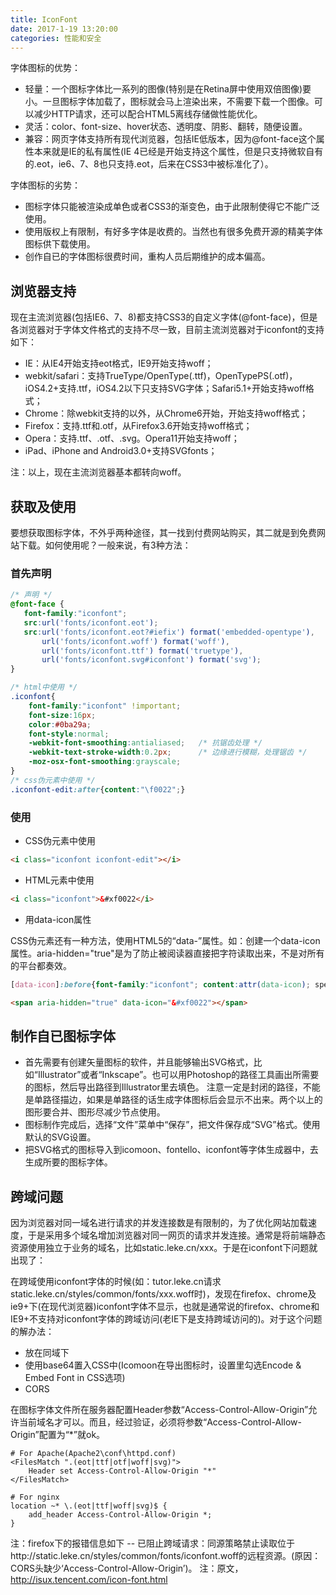 ```yaml
---
title: IconFont
date: 2017-1-19 13:20:00
categories: 性能和安全
---
```



字体图标的优势：

* 轻量：一个图标字体比一系列的图像(特别是在Retina屏中使用双倍图像)要小。一旦图标字体加载了，图标就会马上渲染出来，不需要下载一个图像。可以减少HTTP请求，还可以配合HTML5离线存储做性能优化。
* 灵活：color、font-size、hover状态、透明度、阴影、翻转，随便设置。
* 兼容：网页字体支持所有现代浏览器，包括IE低版本，因为@font-face这个属性本来就是IE的私有属性(IE 4已经是开始支持这个属性，但是只支持微软自有的.eot，ie6、7、8也只支持.eot，后来在CSS3中被标准化了）。

字体图标的劣势：

* 图标字体只能被渲染成单色或者CSS3的渐变色，由于此限制使得它不能广泛使用。
* 使用版权上有限制，有好多字体是收费的。当然也有很多免费开源的精美字体图标供下载使用。
* 创作自已的字体图标很费时间，重构人员后期维护的成本偏高。


## 浏览器支持

现在主流浏览器(包括IE6、7、8)都支持CSS3的自定义字体(@font-face)，但是各浏览器对于字体文件格式的支持不尽一致，目前主流浏览器对于iconfont的支持如下：

* IE：从IE4开始支持eot格式，IE9开始支持woff；
* webkit/safari：支持TrueType/OpenType(.ttf)，OpenTypePS(.otf)，iOS4.2+支持.ttf，iOS4.2以下只支持SVG字体；Safari5.1+开始支持woff格式；
* Chrome：除webkit支持的以外，从Chrome6开始，开始支持woff格式；
* Firefox：支持.ttf和.otf，从Firefox3.6开始支持woff格式；
* Opera：支持.ttf、.otf、.svg。Opera11开始支持woff；
* iPad、iPhone and Android3.0+支持SVGfonts；

注：以上，现在主流浏览器基本都转向woff。


## 获取及使用

要想获取图标字体，不外乎两种途径，其一找到付费网站购买，其二就是到免费网站下载。如何使用呢？一般来说，有3种方法：

### 首先声明

```CSS
/* 声明 */
@font-face {
   font-family:"iconfont";
   src:url('fonts/iconfont.eot');    
   src:url('fonts/iconfont.eot?#iefix') format('embedded-opentype'),   
       url('fonts/iconfont.woff') format('woff'), 
       url('fonts/iconfont.ttf') format('truetype'),   
       url('fonts/iconfont.svg#iconfont') format('svg');   
}

/* html中使用 */
.iconfont{
    font-family:"iconfont" !important; 
    font-size:16px; 
    color:#0ba29a; 
    font-style:normal;
    -webkit-font-smoothing:antialiased;   /* 抗锯齿处理 */
    -webkit-text-stroke-width:0.2px;      /* 边缘进行模糊，处理锯齿 */
    -moz-osx-font-smoothing:grayscale;
}
/* css伪元素中使用 */
.iconfont-edit:after{content:"\f0022";}
```

### 使用

* CSS伪元素中使用

```HTML
<i class="iconfont iconfont-edit"></i>
```

* HTML元素中使用
```HTML
<i class="iconfont">&#xf0022</i>
```

* 用data-icon属性

CSS伪元素还有一种方法，使用HTML5的“data-”属性。如：创建一个data-icon属性。aria-hidden="true"是为了防止被阅读器直接把字符读取出来，不是对所有的平台都奏效。

```CSS
[data-icon]:before{font-family:"iconfont"; content:attr(data-icon); speak:none;}
```

```HTML
<span aria-hidden="true" data-icon="&#xf0022"></span>
```



## 制作自已图标字体

* 首先需要有创建矢量图标的软件，并且能够输出SVG格式，比如“Illustrator”或者“Inkscape”。也可以用Photoshop的路径工具画出所需要的图标，然后导出路径到Illustrator里去填色。
注意一定是封闭的路径，不能是单路径描边，如果是单路径的话生成字体图标后会显示不出来。两个以上的图形要合并、图形尽减少节点使用。
* 图标制作完成后，选择“文件”菜单中“保存”，把文件保存成“SVG”格式。使用默认的SVG设置。
* 把SVG格式的图标导入到icomoon、fontello、iconfont等字体生成器中，去生成所要的图标字体。


## 跨域问题

因为浏览器对同一域名进行请求的并发连接数是有限制的，为了优化网站加载速度，于是采用多个域名增加浏览器对同一网页的请求并发连接。通常是将前端静态资源使用独立于业务的域名，比如static.leke.cn/xxx。于是在iconfont下问题就出现了：

在跨域使用iconfont字体的时候(如：tutor.leke.cn请求static.leke.cn/styles/common/fonts/xxx.woff时)，发现在firefox、chrome及ie9+下(在现代浏览器)iconfont字体不显示，也就是通常说的firefox、chrome和IE9+不支持对iconfont字体的跨域访问(老IE下是支持跨域访问的)。对于这个问题的解办法：

* 放在同域下
* 使用base64置入CSS中(Icomoon在导出图标时，设置里勾选Encode & Embed Font in CSS选项)
* CORS

在图标字体文件所在服务器配置Header参数“Access-Control-Allow-Origin”允许当前域名才可以。而且，经过验证，必须将参数“Access-Control-Allow-Origin”配置为“*”就ok。

```
# For Apache(Apache2\conf\httpd.conf)
<FilesMatch ".(eot|ttf|otf|woff|svg)">
    Header set Access-Control-Allow-Origin "*"
</FilesMatch>

# For nginx
location ~* \.(eot|ttf|woff|svg)$ {
    add_header Access-Control-Allow-Origin *;
}
```

注：firefox下的报错信息如下 -- 已阻止跨域请求：同源策略禁止读取位于http://static.leke.cn/styles/common/fonts/iconfont.woff的远程资源。(原因：CORS头缺少‘Access-Control-Allow-Origin’)。
注：原文，http://isux.tencent.com/icon-font.html
